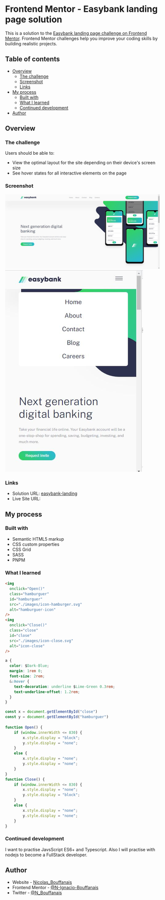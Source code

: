 # Frontend Mentor - Easybank landing page solution

This is a solution to the [Easybank landing page challenge on Frontend Mentor](https://www.frontendmentor.io/challenges/easybank-landing-page-WaUhkoDN). Frontend Mentor challenges help you improve your coding skills by building realistic projects.

## Table of contents

- [Overview](#overview)
  - [The challenge](#the-challenge)
  - [Screenshot](#screenshot)
  - [Links](#links)
- [My process](#my-process)
  - [Built with](#built-with)
  - [What I learned](#what-i-learned)
  - [Continued development](#continued-development)
- [Author](#author)

## Overview

### The challenge

Users should be able to:

- View the optimal layout for the site depending on their device's screen size
- See hover states for all interactive elements on the page

### Screenshot

![desktop-solution](./images/desktop-solution.JPG)
![movile-solution](./images/movile-solution.JPG)

### Links

- Solution URL: [easybank-landing](https://github.com/N-Ignacio-Bouffanais/Easybank-landing-page)
- Live Site URL: []()

## My process

### Built with

- Semantic HTML5 markup
- CSS custom properties
- CSS Grid
- SASS
- PNPM

### What I learned

```html
<img
  onclick="Open()"
  class="hamburguer"
  id="hamburguer"
  src="./images/icon-hamburger.svg"
  alt="hamburguer-icon"
/>
<img
  onclick="Close()"
  class="close"
  id="close"
  src="./images/icon-close.svg"
  alt="icon-close"
/>
```

```css
a {
  color: $Dark-Blue;
  margin: 1rem 0;
  font-size: 2rem;
  &:hover {
    text-decoration: underline $Lime-Green 0.3rem;
    text-underline-offset: 1.2rem;
  }
}
```

```js
const x = document.getElementById("close")
const y = document.getElementById("hamburguer")

function Open() {
    if (window.innerWidth <= 830) {
        x.style.display = "block";
        y.style.display = "none";
    }
    else {
        x.style.display = "none";
        y.style.display = "none";
    }
}
function Close() {
    if (window.innerWidth <= 830) {
        x.style.display = "none";
        y.style.display = "block";
    }
    else {
        x.style.display = "none";
        y.style.display = "none";
    }
}
```

### Continued development
I want to practise JavsScript ES6+ and Typescript.
Also I will practise with nodejs to become a FullStack developer.

## Author

- Website - [Nicolas_Bouffanais](https://nicolas-bouffanais.vercel.app/src/index.html)
- Frontend Mentor - [@N-Ignacio-Bouffanais](https://www.frontendmentor.io/profile/N-Ignacio-Bouffanais)
- Twitter - [@N_Bouffanais](https://twitter.com/N_Bouffanais)
